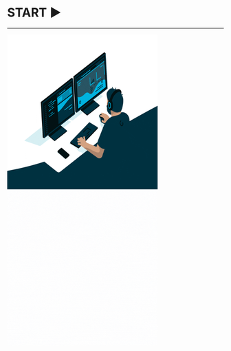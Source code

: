 # START ▶
<hr>
<p><img height="360"  width="350" src="dev.gif"/><img height="360" width="350" src="boasVindas.gif"/></a></p>

